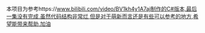 本项目为参考https://www.bilibili.com/video/BV1kh4y1A7aj制作的C#版本,最后一集没有完成,虽然代码结构非常烂,但是对于萌新而言还是有些可以参考的地方,希望能带来帮助,加油
